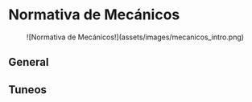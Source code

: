 # Normativa de Mecánicos

<center>![Normativa de Mecánicos!](assets/images/mecanicos_intro.png)</center>

## General
## Tuneos
